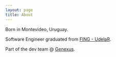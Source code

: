 ```yaml
---
layout: page
title: About
---
```


Born in Montevideo, Uruguay.

Software Engineer graduated from [FING - UdelaR](http://www.universidad.edu.uy).

Part of the dev team @ [Genexus](https://www.genexus.com).
